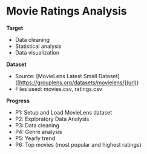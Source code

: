 # Movie Ratings Analysis

**Target**
  - Data cleaning
  - Statistical analysis
  - Data visualization <br>
  
**Dataset**
  - Source: [MovieLens Latest Small Dataset] ([https://grouplens.org/datasets/movielens/](url))
  - Files used: movies.csv, ratings.csv <br>
  
**Progress**
  - P1: Setup and Load MovieLens dataset <br>
  - P2: Exploratory Data Analysis <br>
  - P3: Data cleaning <br>
  - P4: Genre analysis <br>
  - P5: Yearly trend <br>
  - P6: Top movies (most popular and highest ratings) <br>

